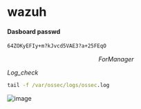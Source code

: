 # wazuh

#### Dasboard passwd 

```bash
64ZOKyEFIy+m?kJvcd5VAE3?a+25FEqO
```

$$For Manager$$

_Log_check_

```cmd
tail -f /var/ossec/logs/ossec.log
```

![image](https://github.com/rio-ke/wazuh/assets/88568938/07176c24-d06a-403a-83d6-36e8cd2a9380)
